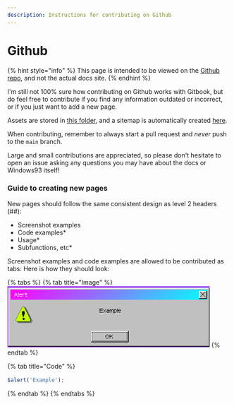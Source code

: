 ```yaml
---
description: Instructions for contributing on Github
---
```


# Github

{% hint style="info" %}
This page is intended to be viewed on the [Github repo](https://github.com/its-pablo/windows93-docs), and not the actual docs site.
{% endhint %}

I'm still not 100% sure how contributing on Github works with Gitbook, but do feel free to contribute if you find any information outdated or incorrect, or if you just want to add a new page.

Assets are stored in [this folder](https://github.com/its-pablo/windows93-docs/tree/main/.gitbook/assets), and a sitemap is automatically created [here](../SUMMARY.md).

When contributing, remember to always start a pull request and _never_ push to the `main` branch.

Large and small contributions are appreciated, so please don't hesitate to open an issue asking any questions you may have about the docs or Windows93 itself!

### Guide to creating new pages

New pages should follow the same consistent design as level 2 headers (##):

* Screenshot examples
* Code examples\*
* Usage\*
* Subfunctions, etc\*

Screenshot examples and code examples are allowed to be contributed as tabs: Here is how they should look:

{% tabs %}
{% tab title="Image" %}
![Screenshot example](../.gitbook/assets/alert.png)
{% endtab %}

{% tab title="Code" %}
```javascript
$alert('Example');
```
{% endtab %}
{% endtabs %}

